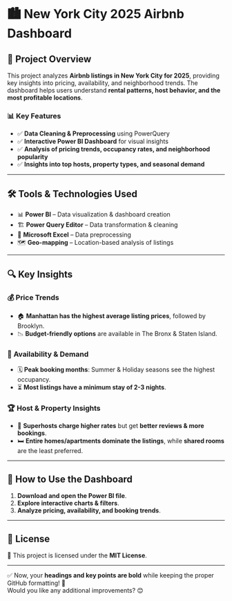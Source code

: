 # 🏙️ **New York City 2025 Airbnb Dashboard**  

## 📌 **Project Overview**  
This project analyzes **Airbnb listings in New York City for 2025**, providing key insights into pricing, availability, and neighborhood trends. The dashboard helps users understand **rental patterns, host behavior, and the most profitable locations**.  

### 📊 **Key Features**  
- ✅ **Data Cleaning & Preprocessing** using PowerQuery  
- ✅ **Interactive Power BI Dashboard** for visual insights  
- ✅ **Analysis of pricing trends, occupancy rates, and neighborhood popularity**  
- ✅ **Insights into top hosts, property types, and seasonal demand**  

---

## 🛠 **Tools & Technologies Used**  
- 📊 **Power BI** – Data visualization & dashboard creation  
- 🏗 **Power Query Editor** – Data transformation & cleaning  
- 📄 **Microsoft Excel** – Data preprocessing  
- 🗺️ **Geo-mapping** – Location-based analysis of listings  

---

## 🔍 **Key Insights**  

### 💰 **Price Trends**  
- 🏠 **Manhattan has the highest average listing prices**, followed by Brooklyn.  
- 📉 **Budget-friendly options** are available in The Bronx & Staten Island.  

### 🏨 **Availability & Demand**  
- 🗓️ **Peak booking months**: Summer & Holiday seasons see the highest occupancy.  
- ⏳ **Most listings have a minimum stay of 2-3 nights**.  

### 🏆 **Host & Property Insights**  
- 🌟 **Superhosts charge higher rates** but get **better reviews & more bookings**.  
- 🛏️ **Entire homes/apartments dominate the listings**, while **shared rooms** are the least preferred.  

---

## 🚀 **How to Use the Dashboard**  
1. **Download and open the Power BI file**.  
2. **Explore interactive charts & filters**.  
3. **Analyze pricing, availability, and booking trends**.  

---

## 📜 **License**  
📝 This project is licensed under the **MIT License**.  

---

✅ Now, your **headings and key points are bold** while keeping the proper GitHub formatting! 🚀  
Would you like any additional improvements? 😊  

